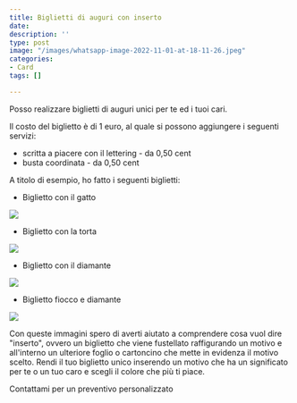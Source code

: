 ```yaml
---
title: Biglietti di auguri con inserto
date: 
description: ''
type: post
image: "/images/whatsapp-image-2022-11-01-at-18-11-26.jpeg"
categories:
- Card
tags: []

---
```

Posso realizzare biglietti di auguri unici per te ed i tuoi cari.

Il costo del biglietto è di 1 euro, al quale si possono aggiungere i seguenti servizi:

* scritta a piacere con il lettering - da 0,50 cent
* busta coordinata - da 0,50 cent

A titolo di esempio, ho fatto i seguenti biglietti:

* Biglietto con il gatto

![](/images/734ed31e-8c98-4ee5-ad96-66d04c051fbd.jpeg)

* Biglietto con la torta

![](/images/bc1e1dda-7203-4047-ac36-3bebe8ab84e8.jpeg)

* Biglietto con il diamante

![](/images/44be2687-839a-4ba9-9ec8-353dcdadf4e6.jpeg)

* Biglietto fiocco e diamante

![](/images/98a28ed1-7fe0-430e-a21f-a00b03d413f0.jpeg)

Con queste immagini spero di averti aiutato a comprendere cosa vuol dire "inserto", ovvero un biglietto che viene fustellato raffigurando un motivo e all'interno un ulteriore foglio o cartoncino che mette in evidenza il motivo scelto. Rendi il tuo biglietto unico inserendo un motivo che ha un significato per te o un tuo caro e scegli il colore che più ti piace.

Contattami per un preventivo personalizzato